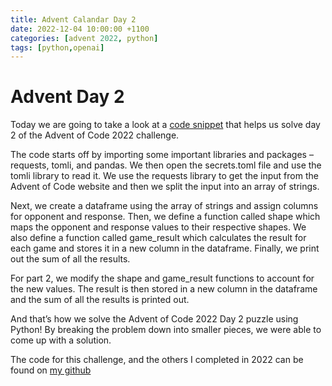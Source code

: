 ```yaml
---
title: Advent Calandar Day 2
date: 2022-12-04 10:00:00 +1100
categories: [advent 2022, python]
tags: [python,openai] 
---
```


# Advent Day 2

Today we are going to take a look at a [code snippet](https://github.com/ufJmacca/advent2022/blob/main/day-2.ipynb) that helps us solve day 2 of the Advent of Code 2022 challenge.

The code starts off by importing some important libraries and packages – requests, tomli, and pandas. We then open the secrets.toml file and use the tomli library to read it. We use the requests library to get the input from the Advent of Code website and then we split the input into an array of strings. 

Next, we create a dataframe using the array of strings and assign columns for opponent and response. Then, we define a function called shape which maps the opponent and response values to their respective shapes. We also define a function called game_result which calculates the result for each game and stores it in a new column in the dataframe. Finally, we print out the sum of all the results. 

For part 2, we modify the shape and game_result functions to account for the new values. The result is then stored in a new column in the dataframe and the sum of all the results is printed out. 

And that’s how we solve the Advent of Code 2022 Day 2 puzzle using Python! By breaking the problem down into smaller pieces, we were able to come up with a solution.

The code for this challenge, and the others I completed in 2022 can be found on [my github](https://github.com/ufJmacca/advent2022)